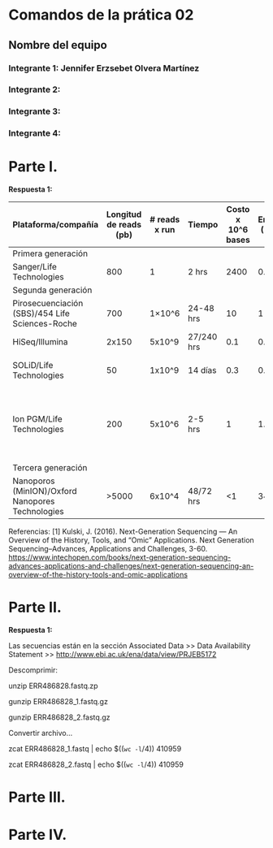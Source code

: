 # Comandos de la prática 02
## Nombre del equipo
### Integrante 1: Jennifer Erzsebet Olvera Martínez 
### Integrante 2:
### Integrante 3:
### Integrante 4:

# Parte I. 

**Respuesta 1:**

Plataforma/compañía | Longitud de reads (pb) | # reads x run | Tiempo | Costo x 10^6 bases | Error (%) | Química |
--- | --- | --- | --- | --- | --- | --- |
Primera generación | | | | | | |
Sanger/Life Technologies | 800 | 1 | 2 hrs | 2400 | 0.3 | Dideoxy terminator | 
Segunda generación | | | | | | |
Pirosecuenciación (SBS)/454 Life Sciences-Roche | 700 | 1×10^6 | 24-48 hrs | 10 | 1 | Pirosecuenciación |
HiSeq/Illumina | 2x150 | 5x10^9 | 27/240 hrs | 0.1 | 0.8 | Secuenciación por síntesis |
SOLiD/Life Technologies | 50 | 1x10^9 | 14 días | 0.3 | 0.01 | Secuenciación por ligadura de oligonucleótidos |
Ion PGM/Life Technologies | 200 | 5x10^6 | 2-5 hrs | 1 | 1.7 | Secuenciación por la detección de protones liberados por el proceso de polimerización del ADN | 
Tercera generación | | | | | | |
Nanoporos (MinION)/Oxford Nanopores Technologies | >5000 | 6x10^4 | 48/72 hrs | <1 | 34 | Secuenciación de moléculas individuales en tiempo real |


Referencias:
[1] Kulski, J. (2016). Next-Generation Sequencing — An Overview of the History, Tools, and “Omic” Applications. Next Generation Sequencing–Advances, Applications and Challenges, 3-60. https://www.intechopen.com/books/next-generation-sequencing-advances-applications-and-challenges/next-generation-sequencing-an-overview-of-the-history-tools-and-omic-applications

# Parte II.

**Respuesta 1:**

Las secuencias están en la sección Associated Data >> Data Availability Statement >>  http://www.ebi.ac.uk/ena/data/view/PRJEB5172

Descomprimir:

unzip ERR486828.fastq.zp 

gunzip ERR486828_1.fastq.gz

gunzip ERR486828_2.fastq.gz

Convertir archivo...


zcat ERR486828_1.fastq | echo $((`wc -l`/4))
410959

zcat ERR486828_2.fastq | echo $((`wc -l`/4))
410959


# Parte III.

# Parte IV. 
